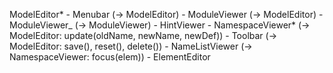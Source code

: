 ModelEditor*
    - Menubar (-> ModelEditor)
    - ModuleViewer (-> ModelEditor)
        - ModuleViewer_ (-> ModuleViewer)
        - HintViewer
    - NamespaceViewer* (-> ModelEditor: update(oldName, newName, newDef))
        - Toolbar (-> ModelEditor: save(), reset(), delete())
        - NameListViewer (-> NamespaceViewer: focus(elem))
        - ElementEditor